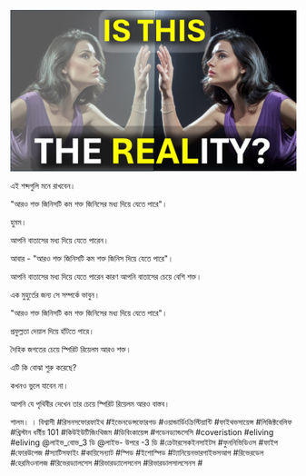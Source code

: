 ![Video cover image](../cover.jpg "cover photo")

এই শব্দগুলি মনে রাখবেন।

"আরও শক্ত জিনিসটি কম শক্ত জিনিসের মধ্য দিয়ে যেতে পারে"।

হুমম।

আপনি বাতাসের মধ্য দিয়ে যেতে পারেন।

আবার - "আরও শক্ত জিনিসটি কম শক্ত জিনিস দিয়ে যেতে পারে"।

আপনি বাতাসের মধ্য দিয়ে যেতে পারেন কারণ আপনি বাতাসের চেয়ে বেশি শক্ত।

এক মুহুর্তের জন্য সে সম্পর্কে ভাবুন।

"আরও শক্ত জিনিসটি কম শক্ত জিনিসের মধ্য দিয়ে যেতে পারে"।

প্রফুল্লতা দেয়াল দিয়ে হাঁটতে পারে।

দৈহিক জগতের চেয়ে স্পিরিট রিয়েলম আরও শক্ত।

এটি কি বোঝা শুরু করেছে?

কখনও ভুলে যাবেন না।

আপনি যে পৃথিবীর দেখেন তার চেয়ে স্পিরিট রিয়েলম আরও বাস্তব।

শালম। । বিশ্বাসী #রিসনসফোরফাইথ #ইভেনডেন্সফোরগড #ওয়ান্ডার্ডিংক্রিস্টিয়ান্টি #ফাইথভসায়েন্স #লিজিক্টবেলিফ #খ্রিস্টান ধর্মীয় 101 #কিউইউটিজিংথিজম #ডিবিংকায়েন্স #গডেনড্যান্ডসেসি #coveristion #eliving #eliving @লাইভ_বোভ_3 ডি @লাইভ- উপরে -3 ডি #ক্রেটারসেকইনসাইটস #ফুননিভিডিওস #ফাইপ #ফোরউপেজ #স্যাটিসফাইং #কায়িসেন্যাট #স্পিড #ইশোস্পিড #ট্যানিয়েনভারগাইভসআপ #রিভেরডেল #হেরমিওনালজ #রিভেরড্যালসেস #রিভারড্যালেসনেস #রিভারডালসালসেনস #
